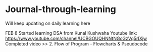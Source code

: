 # Journal-through-learning
Will keep updating on daily learning here

FEB 8 
Started learning DSA from Kunal Kushwaha 
Youtube link: https://www.youtube.com/channel/UCBGOUQHNNtNGcGzVq5rIXjw
Completed video >> 2. Flow of Program - Flowcharts & Pseudocode
